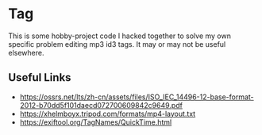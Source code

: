 # Tag

This is some hobby-project code I hacked together to solve my own specific problem editing mp3 id3 tags.
It may or may not be useful elsewhere.

## Useful Links
- https://ossrs.net/lts/zh-cn/assets/files/ISO_IEC_14496-12-base-format-2012-b70dd5f101daecd072700609842c9649.pdf
- https://xhelmboyx.tripod.com/formats/mp4-layout.txt
- https://exiftool.org/TagNames/QuickTime.html
